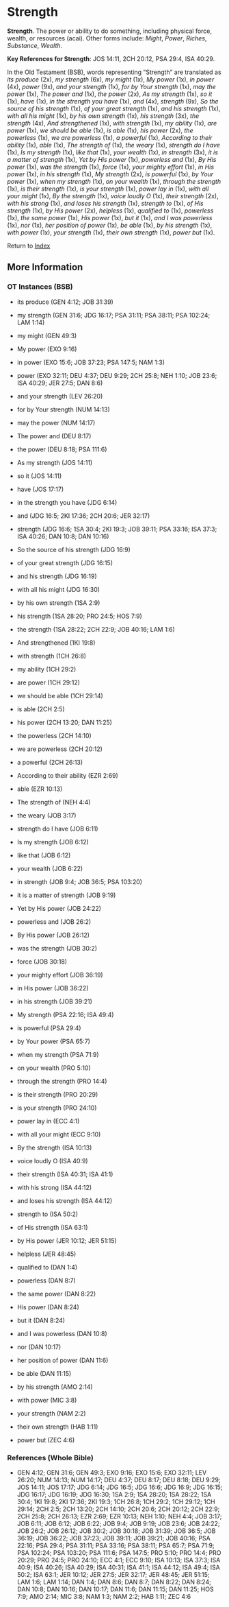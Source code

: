 # Strength
**Strength**. 
The power or ability to do something, including physical force, wealth, or resources (acai). 
Other forms include: 
*Might*, *Power*, *Riches*, *Substance*, *Wealth*. 


**Key References for Strength**: 
JOS 14:11, 2CH 20:12, PSA 29:4, ISA 40:29. 


In the Old Testament (BSB), words representing “Strength” are translated as 
*its produce* (2x), *my strength* (6x), *my might* (1x), *My power* (1x), *in power* (4x), *power* (9x), *and your strength* (1x), *for by Your strength* (1x), *may the power* (1x), *The power and* (1x), *the power* (2x), *As my strength* (1x), *so it* (1x), *have* (1x), *in the strength you have* (1x), *and* (4x), *strength* (9x), *So the source of his strength* (1x), *of your great strength* (1x), *and his strength* (1x), *with all his might* (1x), *by his own strength* (1x), *his strength* (3x), *the strength* (4x), *And strengthened* (1x), *with strength* (1x), *my ability* (1x), *are power* (1x), *we should be able* (1x), *is able* (1x), *his power* (2x), *the powerless* (1x), *we are powerless* (1x), *a powerful* (1x), *According to their ability* (1x), *able* (1x), *The strength of* (1x), *the weary* (1x), *strength do I have* (1x), *Is my strength* (1x), *like that* (1x), *your wealth* (1x), *in strength* (3x), *it is a matter of strength* (1x), *Yet by His power* (1x), *powerless and* (1x), *By His power* (1x), *was the strength* (1x), *force* (1x), *your mighty effort* (1x), *in His power* (1x), *in his strength* (1x), *My strength* (2x), *is powerful* (1x), *by Your power* (1x), *when my strength* (1x), *on your wealth* (1x), *through the strength* (1x), *is their strength* (1x), *is your strength* (1x), *power lay in* (1x), *with all your might* (1x), *By the strength* (1x), *voice loudly O* (1x), *their strength* (2x), *with his strong* (1x), *and loses his strength* (1x), *strength to* (1x), *of His strength* (1x), *by His power* (2x), *helpless* (1x), *qualified to* (1x), *powerless* (1x), *the same power* (1x), *His power* (1x), *but it* (1x), *and I was powerless* (1x), *nor* (1x), *her position of power* (1x), *be able* (1x), *by his strength* (1x), *with power* (1x), *your strength* (1x), *their own strength* (1x), *power but* (1x). 




Return to [Index](00-Index.md)

## More Information

### OT Instances (BSB)

* its produce (GEN 4:12; JOB 31:39)

* my strength (GEN 31:6; JDG 16:17; PSA 31:11; PSA 38:11; PSA 102:24; LAM 1:14)

* my might (GEN 49:3)

* My power (EXO 9:16)

* in power (EXO 15:6; JOB 37:23; PSA 147:5; NAM 1:3)

* power (EXO 32:11; DEU 4:37; DEU 9:29; 2CH 25:8; NEH 1:10; JOB 23:6; ISA 40:29; JER 27:5; DAN 8:6)

* and your strength (LEV 26:20)

* for by Your strength (NUM 14:13)

* may the power (NUM 14:17)

* The power and (DEU 8:17)

* the power (DEU 8:18; PSA 111:6)

* As my strength (JOS 14:11)

* so it (JOS 14:11)

* have (JOS 17:17)

* in the strength you have (JDG 6:14)

* and (JDG 16:5; 2KI 17:36; 2CH 20:6; JER 32:17)

* strength (JDG 16:6; 1SA 30:4; 2KI 19:3; JOB 39:11; PSA 33:16; ISA 37:3; ISA 40:26; DAN 10:8; DAN 10:16)

* So the source of his strength (JDG 16:9)

* of your great strength (JDG 16:15)

* and his strength (JDG 16:19)

* with all his might (JDG 16:30)

* by his own strength (1SA 2:9)

* his strength (1SA 28:20; PRO 24:5; HOS 7:9)

* the strength (1SA 28:22; 2CH 22:9; JOB 40:16; LAM 1:6)

* And strengthened (1KI 19:8)

* with strength (1CH 26:8)

* my ability (1CH 29:2)

* are power (1CH 29:12)

* we should be able (1CH 29:14)

* is able (2CH 2:5)

* his power (2CH 13:20; DAN 11:25)

* the powerless (2CH 14:10)

* we are powerless (2CH 20:12)

* a powerful (2CH 26:13)

* According to their ability (EZR 2:69)

* able (EZR 10:13)

* The strength of (NEH 4:4)

* the weary (JOB 3:17)

* strength do I have (JOB 6:11)

* Is my strength (JOB 6:12)

* like that (JOB 6:12)

* your wealth (JOB 6:22)

* in strength (JOB 9:4; JOB 36:5; PSA 103:20)

* it is a matter of strength (JOB 9:19)

* Yet by His power (JOB 24:22)

* powerless and (JOB 26:2)

* By His power (JOB 26:12)

* was the strength (JOB 30:2)

* force (JOB 30:18)

* your mighty effort (JOB 36:19)

* in His power (JOB 36:22)

* in his strength (JOB 39:21)

* My strength (PSA 22:16; ISA 49:4)

* is powerful (PSA 29:4)

* by Your power (PSA 65:7)

* when my strength (PSA 71:9)

* on your wealth (PRO 5:10)

* through the strength (PRO 14:4)

* is their strength (PRO 20:29)

* is your strength (PRO 24:10)

* power lay in (ECC 4:1)

* with all your might (ECC 9:10)

* By the strength (ISA 10:13)

* voice loudly O (ISA 40:9)

* their strength (ISA 40:31; ISA 41:1)

* with his strong (ISA 44:12)

* and loses his strength (ISA 44:12)

* strength to (ISA 50:2)

* of His strength (ISA 63:1)

* by His power (JER 10:12; JER 51:15)

* helpless (JER 48:45)

* qualified to (DAN 1:4)

* powerless (DAN 8:7)

* the same power (DAN 8:22)

* His power (DAN 8:24)

* but it (DAN 8:24)

* and I was powerless (DAN 10:8)

* nor (DAN 10:17)

* her position of power (DAN 11:6)

* be able (DAN 11:15)

* by his strength (AMO 2:14)

* with power (MIC 3:8)

* your strength (NAM 2:2)

* their own strength (HAB 1:11)

* power but (ZEC 4:6)



### References (Whole Bible)

* GEN 4:12; GEN 31:6; GEN 49:3; EXO 9:16; EXO 15:6; EXO 32:11; LEV 26:20; NUM 14:13; NUM 14:17; DEU 4:37; DEU 8:17; DEU 8:18; DEU 9:29; JOS 14:11; JOS 17:17; JDG 6:14; JDG 16:5; JDG 16:6; JDG 16:9; JDG 16:15; JDG 16:17; JDG 16:19; JDG 16:30; 1SA 2:9; 1SA 28:20; 1SA 28:22; 1SA 30:4; 1KI 19:8; 2KI 17:36; 2KI 19:3; 1CH 26:8; 1CH 29:2; 1CH 29:12; 1CH 29:14; 2CH 2:5; 2CH 13:20; 2CH 14:10; 2CH 20:6; 2CH 20:12; 2CH 22:9; 2CH 25:8; 2CH 26:13; EZR 2:69; EZR 10:13; NEH 1:10; NEH 4:4; JOB 3:17; JOB 6:11; JOB 6:12; JOB 6:22; JOB 9:4; JOB 9:19; JOB 23:6; JOB 24:22; JOB 26:2; JOB 26:12; JOB 30:2; JOB 30:18; JOB 31:39; JOB 36:5; JOB 36:19; JOB 36:22; JOB 37:23; JOB 39:11; JOB 39:21; JOB 40:16; PSA 22:16; PSA 29:4; PSA 31:11; PSA 33:16; PSA 38:11; PSA 65:7; PSA 71:9; PSA 102:24; PSA 103:20; PSA 111:6; PSA 147:5; PRO 5:10; PRO 14:4; PRO 20:29; PRO 24:5; PRO 24:10; ECC 4:1; ECC 9:10; ISA 10:13; ISA 37:3; ISA 40:9; ISA 40:26; ISA 40:29; ISA 40:31; ISA 41:1; ISA 44:12; ISA 49:4; ISA 50:2; ISA 63:1; JER 10:12; JER 27:5; JER 32:17; JER 48:45; JER 51:15; LAM 1:6; LAM 1:14; DAN 1:4; DAN 8:6; DAN 8:7; DAN 8:22; DAN 8:24; DAN 10:8; DAN 10:16; DAN 10:17; DAN 11:6; DAN 11:15; DAN 11:25; HOS 7:9; AMO 2:14; MIC 3:8; NAM 1:3; NAM 2:2; HAB 1:11; ZEC 4:6



